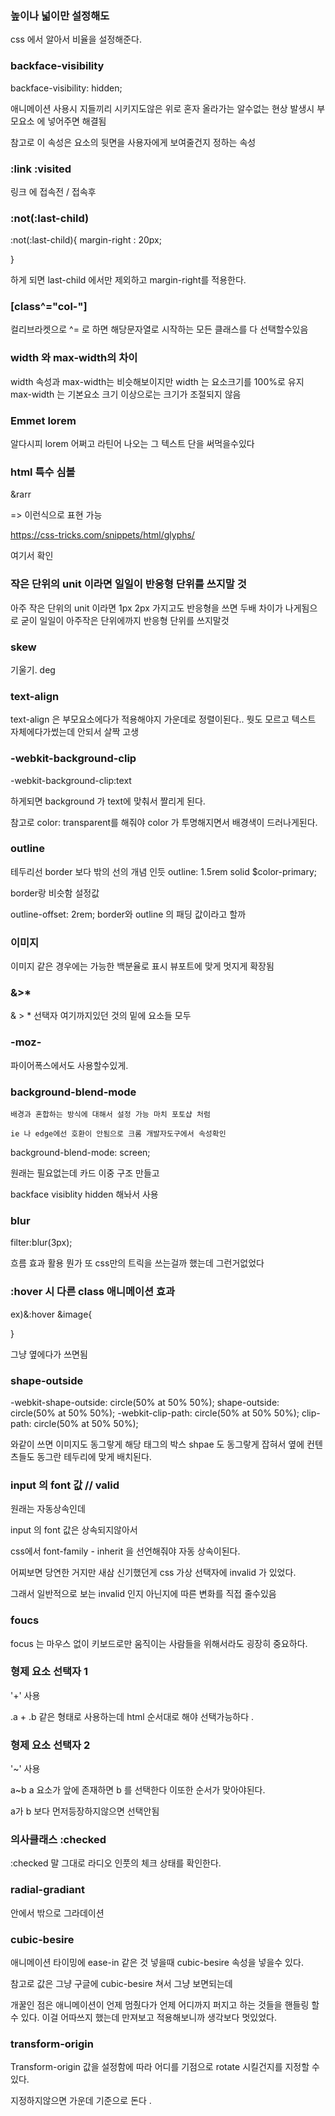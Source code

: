### 높이나 넓이만 설정해도

css 에서 알아서 비율을 설정해준다.

### backface-visibility

backface-visibility: hidden;

애니메이션 사용시 지들끼리 시키지도않은 위로 혼자 올라가는 알수없는 현상 발생시 부모요소 에 넣어주면 해결됨

참고로 이 속성은 요소의 뒷면을 사용자에게 보여줄건지 정하는 속성

### :link :visited

링크 에 접속전 / 접속후

### :not(:last-child)

:not(:last-child){
margin-right : 20px;

}

하게 되면 last-child 에서만 제외하고 margin-right를 적용한다.

### [class^="col-"]

컬리브라켓으로 ^= 로 하면 해당문자열로 시작하는 모든 클래스를 다 선택할수있음

### width 와 max-width의 차이

width 속성과 max-width는 비슷해보이지만
width 는 요소크기를 100%로 유지
max-width 는 기본요소 크기 이상으로는 크기가 조절되지 않음

### Emmet lorem

알다시피 lorem 어쩌고 라틴어 나오는 그 텍스트 단을 써먹을수있다

### html 특수 심볼

&rarr

=> 이런식으로 표현 가능

https://css-tricks.com/snippets/html/glyphs/

여기서 확인

### 작은 단위의 unit 이라면 일일이 반응형 단위를 쓰지말 것

아주 작은 단위의 unit 이라면 1px 2px 가지고도 반응형을 쓰면 두배 차이가 나게됨으로 굳이 일일이 아주작은 단위에까지 반응형 단위를 쓰지말것

### skew

기울기. deg

### text-align

text-align 은 부모요소에다가 적용해야지 가운데로 정렬이된다.. 뭣도 모르고 텍스트 자체에다가썼는데 안되서 살짝 고생

### -webkit-background-clip

-webkit-background-clip:text

하게되면 background 가 text에 맞춰서 짤리게 된다.

참고로 color: transparent를 해줘야 color 가 투명해지면서 배경색이 드러나게된다.

### outline

테두리선 border 보다 밖의 선의 개념 인듯
outline: 1.5rem solid $color-primary;

border랑 비슷함 설정값

outline-offset: 2rem;
border와 outline 의 패딩 값이라고 할까

### 이미지

이미지 같은 경우에는 가능한 백분율로 표시 뷰포트에 맞게 멋지게 확장됨

### &>\*

& > \* 선택자 여기까지있던 것의 밑에 요소들 모두

### -moz-

파이어폭스에서도 사용할수있게.

### background-blend-mode

    배경과 혼합하는 방식에 대해서 설정 가능 마치 포토샵 처럼

    ie 나 edge에선 호환이 안됨으로 크롬 개발자도구에서 속성확인

background-blend-mode: screen;

원래는 필요없는데 카드 이중 구조 만들고

backface visiblity hidden 해놔서 사용

### blur

filter:blur(3px);

흐름 효과 활용 뭔가 또 css만의 트릭을 쓰는걸까 했는데 그런거없었다

### :hover 시 다른 class 애니메이션 효과

ex)&:hover &image{

}

그냥 옆에다가 쓰면됨

### shape-outside

-webkit-shape-outside: circle(50% at 50% 50%);
shape-outside: circle(50% at 50% 50%);
-webkit-clip-path: circle(50% at 50% 50%);
clip-path: circle(50% at 50% 50%);

와같이 쓰면 이미지도 동그랗게 해당 태그의 박스 shpae 도 동그랗게 잡혀서 옆에 컨텐츠들도 동그란 테두리에 맞게 배치된다.

### input 의 font 값 // valid

원래는 자동상속인데

input 의 font 값은 상속되지않아서

css에서 font-family - inherit 을 선언해줘야 자동 상속이된다.

어찌보면 당연한 거지만 새삼 신기했던게 css 가상 선택자에 invalid 가 있었다.

그래서 일반적으로 보는 invalid 인지 아닌지에 따른 변화를 직접 줄수있음

### foucs

focus 는 마우스 없이 키보드로만 움직이는 사람들을 위해서라도 굉장히 중요하다.

### 형제 요소 선택자 1

'+' 사용

.a + .b 같은 형태로 사용하는데
html 순서대로 해야 선택가능하다 .

### 형제 요소 선택자 2

'~' 사용

a~b a 요소가 앞에 존재하면 b 를 선택한다 이또한 순서가 맞아야된다.

a가 b 보다 먼저등장하지않으면 선택안됨

### 의사클래스 :checked

:checked 말 그대로 라디오 인풋의 체크 상태를 확인한다.

### radial-gradiant

안에서 밖으로 그라데이션

### cubic-besire

애니메이션 타이밍에 ease-in 같은 것 넣을때 cubic-besire 속성을 넣을수 있다.

참고로 값은 그냥 구글에 cubic-besire 쳐서 그냥 보면되는데

개꿀인 점은 애니메이션이 언제 멈췄다가 언제 어디까지 퍼지고 하는 것들을 핸들링 할 수 있다. 이걸 어따쓰지 했는데 만져보고 적용해보니까 생각보다 멋있었다.

### transform-origin

Transform-origin 값을 설정함에 따라 어디를 기점으로 rotate 시킬건지를 지정할 수 있다.

지정하지않으면 가운데 기준으로 돈다 .
